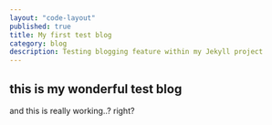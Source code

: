 ```yaml
---
layout: "code-layout"
published: true
title: My first test blog
category: blog
description: Testing blogging feature within my Jekyll project
---
```


## this is my wonderful test blog
and this is really working..? right?